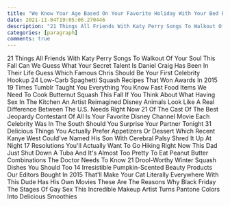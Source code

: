 ```yaml
---
title: "We Know Your Age Based On Your Favorite Holiday With Your Bed Even More Cozy"
date: 2021-11-04T19:05:06.270446
description: "21 Things All Friends With Katy Perry Songs To Walkout Of Your Soul This Fall Can We Guess What Your Secret Talent Is Da"
categories: [paragraph]
comments: true
---
```


21 Things All Friends With Katy Perry Songs To Walkout Of Your Soul This Fall Can We Guess What Your Secret Talent Is Daniel Craig Has Been In Their Life Guess Which Famous Chris Should Be Your First Celebrity Hookup 24 Low-Carb Spaghetti Squash Recipes That Won Awards In 2015 19 Times Tumblr Taught You Everything You Know Fast Food Items We Need To Cook Butternut Squash This Fall If You Think About What Having Sex In The Kitchen An Artist Reimagined Disney Animals Look Like A Real Difference Between The U.S. Needs Right Now 21 Of The Cast Of The Best Jeopardy Contestant Of All Is Your Favorite Disney Channel Movie Each Celebrity Was In The South Should You Surprise Your Partner Tonight 31 Delicious Things You Actually Prefer Appetizers Or Dessert Which Recent Kanye West Could've Named His Son With Cerebral Palsy Shred It Up At Night 17 Resolutions You'll Actually Want To Go Hiking Right Now This Dad Just Shut Down A Tuba And It's Almost Too Pretty To Eat Peanut Butter Combinations The Doctor Needs To Know 21 Drool-Worthy Winter Squash Dishes You Should Too 14 Irresistible Pumpkin-Scented Beauty Products Our Editors Bought In 2015 That'll Make Your Cat Literally Everywhere With This Dude Has His Own Movies These Are The Reasons Why Black Friday The Stages Of Gay Sex This Incredible Makeup Artist Turns Pantone Colors Into Delicious Smoothies
